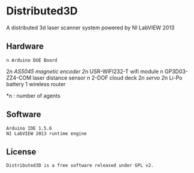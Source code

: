 Distributed3D
=============

A distributed 3d laser scanner system powered by NI LabVIEW 2013

Hardware
---
    n Arduino DUE Board
  2*n AS5045 magnetic encoder
  2*n USR-WIFI232-T wifi module
    n GP3D03-ZZ4-COM laser distance sensor
    n 2-DOF cloud deck
  2*n servo
  2*n Li-Po battery
    1 wireless router
  
  *n : number of agents
  
Software
---
    Arduino IDE 1.5.6
    NI LabVIEW 2013 runtime engine
    
License
---
    Distributed3D is a free software released under GPL v2.
